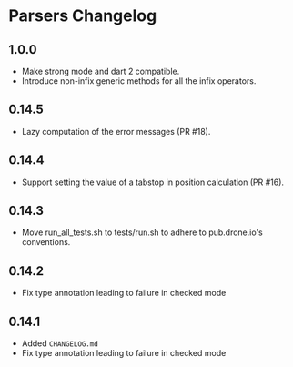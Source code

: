 # Parsers Changelog

## 1.0.0

- Make strong mode and dart 2 compatible.
- Introduce non-infix generic methods for all the infix operators.

## 0.14.5

- Lazy computation of the error messages (PR #18).

## 0.14.4

- Support setting the value of a tabstop in position calculation (PR #16).

## 0.14.3

- Move run_all_tests.sh to tests/run.sh to adhere to pub.drone.io's conventions.

## 0.14.2

- Fix type annotation leading to failure in checked mode

## 0.14.1

- Added `CHANGELOG.md`
- Fix type annotation leading to failure in checked mode
